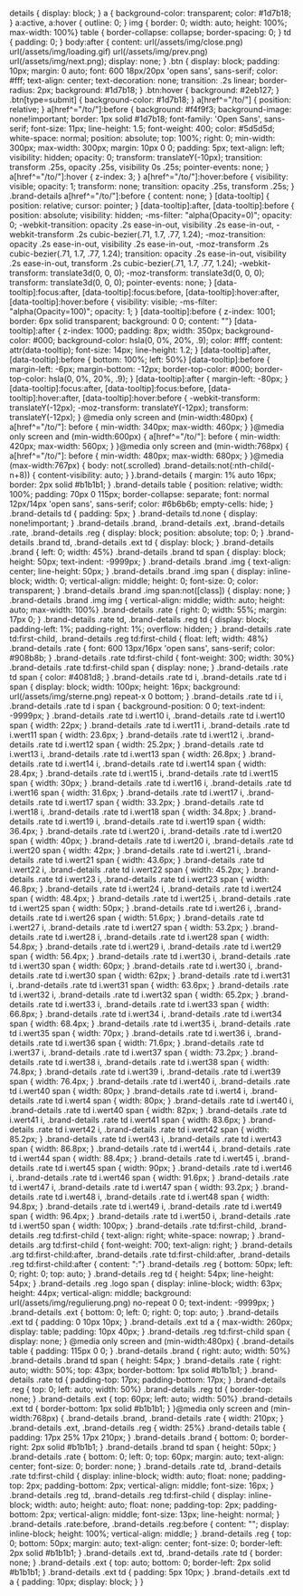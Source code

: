 
details {
    display: block;
}
a {
    background-color: transparent;
    color: #1d7b18;
}
a:active, a:hover {
    outline: 0;
}
img {
    border: 0;
    width: auto;
    height: 100%;
    max-width: 100%}
table {
    border-collapse: collapse;
    border-spacing: 0;
}
td {
    padding: 0;
}
body:after {
    content: url(/assets/img/close.png) url(/assets/img/loading.gif) url(/assets/img/prev.png) url(/assets/img/next.png);
    display: none;
}
.btn {
    display: block;
    padding: 10px;
    margin: 0 auto;
    font: 600 18px/20px 'open sans', sans-serif;
    color: #fff;
    text-align: center;
    text-decoration: none;
    transition: .2s linear;
    border-radius: 2px;
    background: #1d7b18;
}
.btn:hover {
    background: #2eb127;
}
.btn[type=submit] {
    background-color: #1d7b18;
}
a[href^="/to/"] {
    position: relative;
}
a[href^="/to/"]:before {
    background: #f4f9f3;
    background-image: none!important;
    border: 1px solid #1d7b18;
    font-family: 'Open Sans', sans-serif;
    font-size: 11px;
    line-height: 1.5;
    font-weight: 400;
    color: #5d5d5d;
    white-space: normal;
    position: absolute;
    top: 100%;
    right: 0;
    min-width: 300px;
    max-width: 300px;
    margin: 10px 0 0;
    padding: 5px;
    text-align: left;
    visibility: hidden;
    opacity: 0;
    transform: translateY(-10px);
    transition: transform .25s, opacity .25s, visibility 0s .25s;
    pointer-events: none;
}
a[href^="/to/"]:hover {
    z-index: 3;
}
a[href^="/to/"]:hover:before {
    visibility: visible;
    opacity: 1;
    transform: none;
    transition: opacity .25s, transform .25s;
}
.brand-details a[href^="/to/"]:before {
    content: none;
}
[data-tooltip] {
    position: relative;
    cursor: pointer;
}
[data-tooltip]:after, [data-tooltip]:before {
    position: absolute;
    visibility: hidden;
    -ms-filter: "alpha(Opacity=0)";
    opacity: 0;
    -webkit-transition: opacity .2s ease-in-out, visibility .2s ease-in-out, -webkit-transform .2s cubic-bezier(.71, 1.7, .77, 1.24);
    -moz-transition: opacity .2s ease-in-out, visibility .2s ease-in-out, -moz-transform .2s cubic-bezier(.71, 1.7, .77, 1.24);
    transition: opacity .2s ease-in-out, visibility .2s ease-in-out, transform .2s cubic-bezier(.71, 1.7, .77, 1.24);
    -webkit-transform: translate3d(0, 0, 0);
    -moz-transform: translate3d(0, 0, 0);
    transform: translate3d(0, 0, 0);
    pointer-events: none;
}
[data-tooltip]:focus:after, [data-tooltip]:focus:before, [data-tooltip]:hover:after, [data-tooltip]:hover:before {
    visibility: visible;
    -ms-filter: "alpha(Opacity=100)";
    opacity: 1;
}
[data-tooltip]:before {
    z-index: 1001;
    border: 6px solid transparent;
    background: 0 0;
    content: ""}
[data-tooltip]:after {
    z-index: 1000;
    padding: 8px;
    width: 350px;
    background-color: #000;
    background-color: hsla(0, 0%, 20%, .9);
    color: #fff;
    content: attr(data-tooltip);
    font-size: 14px;
    line-height: 1.2;
}
[data-tooltip]:after, [data-tooltip]:before {
    bottom: 100%;
    left: 50%}
[data-tooltip]:before {
    margin-left: -6px;
    margin-bottom: -12px;
    border-top-color: #000;
    border-top-color: hsla(0, 0%, 20%, .9);
}
[data-tooltip]:after {
    margin-left: -80px;
}
[data-tooltip]:focus:after, [data-tooltip]:focus:before, [data-tooltip]:hover:after, [data-tooltip]:hover:before {
    -webkit-transform: translateY(-12px);
    -moz-transform: translateY(-12px);
    transform: translateY(-12px);
}
@media only screen and (min-width:480px) {
    a[href^="/to/"]: before {
    min-width: 340px;
    max-width: 460px;
}
}@media only screen and (min-width:600px) {
    a[href^="/to/"]: before {
    min-width: 420px;
    max-width: 560px;
}
}@media only screen and (min-width:768px) {
    a[href^="/to/"]: before {
    min-width: 480px;
    max-width: 680px;
}
}@media (max-width:767px) {
    body: not(.scrolled) .brand-details:not(:nth-child(-n+8)) {
    content-visibility: auto;
}
}.brand-details {
    margin: 1% auto 16px;
    border: 2px solid #b1b1b1;
}
.brand-details table {
    position: relative;
    width: 100%;
    padding: 70px 0 115px;
    border-collapse: separate;
    font: normal 12px/14px 'open sans', sans-serif;
    color: #6b6b6b;
    empty-cells: hide;
}
.brand-details td {
    padding: 5px;
}
.brand-details td.none {
    display: none!important;
}
.brand-details .brand, .brand-details .ext, .brand-details .rate, .brand-details .reg {
    display: block;
    position: absolute;
    top: 0;
}
.brand-details .brand td, .brand-details .ext td {
    display: block;
}
.brand-details .brand {
    left: 0;
    width: 45%}
.brand-details .brand td span {
    display: block;
    height: 50px;
    text-indent: -9999px;
}
.brand-details .brand .img {
    text-align: center;
    line-height: 50px;
}
.brand-details .brand .img span {
    display: inline-block;
    width: 0;
    vertical-align: middle;
    height: 0;
    font-size: 0;
    color: transparent;
}
.brand-details .brand .img span:not([class]) {
    display: none;
}
.brand-details .brand .img img {
    vertical-align: middle;
    width: auto;
    height: auto;
    max-width: 100%}
.brand-details .rate {
    right: 0;
    width: 55%;
    margin: 17px 0;
}
.brand-details .rate td, .brand-details .reg td {
    display: block;
    padding-left: 1%;
    padding-right: 1%;
    overflow: hidden;
}
.brand-details .rate td:first-child, .brand-details .reg td:first-child {
    float: left;
    width: 48%}
.brand-details .rate {
    font: 600 13px/16px 'open sans', sans-serif;
    color: #908b8b;
}
.brand-details .rate td:first-child {
    font-weight: 300;
    width: 30%}
.brand-details .rate td:first-child span {
    display: none;
}
.brand-details .rate td span {
    color: #4081d8;
}
.brand-details .rate td i, .brand-details .rate td i span {
    display: block;
    width: 100px;
    height: 16px;
    background: url(/assets/img/sterne.png) repeat-x 0 bottom;
}
.brand-details .rate td i i, .brand-details .rate td i span {
    background-position: 0 0;
    text-indent: -9999px;
}
.brand-details .rate td i.wert10 i, .brand-details .rate td i.wert10 span {
    width: 22px;
}
.brand-details .rate td i.wert11 i, .brand-details .rate td i.wert11 span {
    width: 23.6px;
}
.brand-details .rate td i.wert12 i, .brand-details .rate td i.wert12 span {
    width: 25.2px;
}
.brand-details .rate td i.wert13 i, .brand-details .rate td i.wert13 span {
    width: 26.8px;
}
.brand-details .rate td i.wert14 i, .brand-details .rate td i.wert14 span {
    width: 28.4px;
}
.brand-details .rate td i.wert15 i, .brand-details .rate td i.wert15 span {
    width: 30px;
}
.brand-details .rate td i.wert16 i, .brand-details .rate td i.wert16 span {
    width: 31.6px;
}
.brand-details .rate td i.wert17 i, .brand-details .rate td i.wert17 span {
    width: 33.2px;
}
.brand-details .rate td i.wert18 i, .brand-details .rate td i.wert18 span {
    width: 34.8px;
}
.brand-details .rate td i.wert19 i, .brand-details .rate td i.wert19 span {
    width: 36.4px;
}
.brand-details .rate td i.wert20 i, .brand-details .rate td i.wert20 span {
    width: 40px;
}
.brand-details .rate td i.wert20 i, .brand-details .rate td i.wert20 span {
    width: 42px;
}
.brand-details .rate td i.wert21 i, .brand-details .rate td i.wert21 span {
    width: 43.6px;
}
.brand-details .rate td i.wert22 i, .brand-details .rate td i.wert22 span {
    width: 45.2px;
}
.brand-details .rate td i.wert23 i, .brand-details .rate td i.wert23 span {
    width: 46.8px;
}
.brand-details .rate td i.wert24 i, .brand-details .rate td i.wert24 span {
    width: 48.4px;
}
.brand-details .rate td i.wert25 i, .brand-details .rate td i.wert25 span {
    width: 50px;
}
.brand-details .rate td i.wert26 i, .brand-details .rate td i.wert26 span {
    width: 51.6px;
}
.brand-details .rate td i.wert27 i, .brand-details .rate td i.wert27 span {
    width: 53.2px;
}
.brand-details .rate td i.wert28 i, .brand-details .rate td i.wert28 span {
    width: 54.8px;
}
.brand-details .rate td i.wert29 i, .brand-details .rate td i.wert29 span {
    width: 56.4px;
}
.brand-details .rate td i.wert30 i, .brand-details .rate td i.wert30 span {
    width: 60px;
}
.brand-details .rate td i.wert30 i, .brand-details .rate td i.wert30 span {
    width: 62px;
}
.brand-details .rate td i.wert31 i, .brand-details .rate td i.wert31 span {
    width: 63.6px;
}
.brand-details .rate td i.wert32 i, .brand-details .rate td i.wert32 span {
    width: 65.2px;
}
.brand-details .rate td i.wert33 i, .brand-details .rate td i.wert33 span {
    width: 66.8px;
}
.brand-details .rate td i.wert34 i, .brand-details .rate td i.wert34 span {
    width: 68.4px;
}
.brand-details .rate td i.wert35 i, .brand-details .rate td i.wert35 span {
    width: 70px;
}
.brand-details .rate td i.wert36 i, .brand-details .rate td i.wert36 span {
    width: 71.6px;
}
.brand-details .rate td i.wert37 i, .brand-details .rate td i.wert37 span {
    width: 73.2px;
}
.brand-details .rate td i.wert38 i, .brand-details .rate td i.wert38 span {
    width: 74.8px;
}
.brand-details .rate td i.wert39 i, .brand-details .rate td i.wert39 span {
    width: 76.4px;
}
.brand-details .rate td i.wert40 i, .brand-details .rate td i.wert40 span {
    width: 80px;
}
.brand-details .rate td i.wert4 i, .brand-details .rate td i.wert4 span {
    width: 80px;
}
.brand-details .rate td i.wert40 i, .brand-details .rate td i.wert40 span {
    width: 82px;
}
.brand-details .rate td i.wert41 i, .brand-details .rate td i.wert41 span {
    width: 83.6px;
}
.brand-details .rate td i.wert42 i, .brand-details .rate td i.wert42 span {
    width: 85.2px;
}
.brand-details .rate td i.wert43 i, .brand-details .rate td i.wert43 span {
    width: 86.8px;
}
.brand-details .rate td i.wert44 i, .brand-details .rate td i.wert44 span {
    width: 88.4px;
}
.brand-details .rate td i.wert45 i, .brand-details .rate td i.wert45 span {
    width: 90px;
}
.brand-details .rate td i.wert46 i, .brand-details .rate td i.wert46 span {
    width: 91.6px;
}
.brand-details .rate td i.wert47 i, .brand-details .rate td i.wert47 span {
    width: 93.2px;
}
.brand-details .rate td i.wert48 i, .brand-details .rate td i.wert48 span {
    width: 94.8px;
}
.brand-details .rate td i.wert49 i, .brand-details .rate td i.wert49 span {
    width: 96.4px;
}
.brand-details .rate td i.wert50 i, .brand-details .rate td i.wert50 span {
    width: 100px;
}
.brand-details .rate td:first-child, .brand-details .reg td:first-child {
    text-align: right;
    white-space: nowrap;
}
.brand-details .arg td:first-child {
    font-weight: 700;
    text-align: right;
}
.brand-details .arg td:first-child:after, .brand-details .rate td:first-child:after, .brand-details .reg td:first-child:after {
    content: ":"}
.brand-details .reg {
    bottom: 50px;
    left: 0;
    right: 0;
    top: auto;
}
.brand-details .reg td {
    height: 54px;
    line-height: 54px;
}
.brand-details .reg .logo span {
    display: inline-block;
    width: 63px;
    height: 44px;
    vertical-align: middle;
    background: url(/assets/img/regulierung.png) no-repeat 0 0;
    text-indent: -9999px;
}
.brand-details .ext {
    bottom: 0;
    left: 0;
    right: 0;
    top: auto;
}
.brand-details .ext td {
    padding: 0 10px 10px;
}
.brand-details .ext td a {
    max-width: 260px;
    display: table;
    padding: 10px 40px;
}
.brand-details .reg td:first-child span {
    display: none;
}
@media only screen and (min-width:480px) {
    .brand-details table {
    padding: 115px 0 0;
}
.brand-details .brand {
    right: auto;
    width: 50%}
.brand-details .brand td span {
    height: 54px;
}
.brand-details .rate {
    right: auto;
    width: 50%;
    top: 43px;
    border-bottom: 1px solid #b1b1b1;
}
.brand-details .rate td {
    padding-top: 17px;
    padding-bottom: 17px;
}
.brand-details .reg {
    top: 0;
    left: auto;
    width: 50%}
.brand-details .reg td {
    border-top: none;
}
.brand-details .ext {
    top: 60px;
    left: auto;
    width: 50%}
.brand-details .ext td {
    border-bottom: 1px solid #b1b1b1;
}
}@media only screen and (min-width:768px) {
    .brand-details .brand, .brand-details .rate {
    width: 210px;
}
.brand-details .ext, .brand-details .reg {
    width: 25%}
.brand-details table {
    padding: 17px 25% 17px 210px;
}
.brand-details .brand {
    bottom: 0;
    border-right: 2px solid #b1b1b1;
}
.brand-details .brand td span {
    height: 50px;
}
.brand-details .rate {
    bottom: 0;
    left: 0;
    top: 60px;
    margin: auto;
    text-align: center;
    font-size: 0;
    border: none;
}
.brand-details .rate td, .brand-details .rate td:first-child {
    display: inline-block;
    width: auto;
    float: none;
    padding-top: 2px;
    padding-bottom: 2px;
    vertical-align: middle;
    font-size: 16px;
}
.brand-details .reg td, .brand-details .reg td:first-child {
    display: inline-block;
    width: auto;
    height: auto;
    float: none;
    padding-top: 2px;
    padding-bottom: 2px;
    vertical-align: middle;
    font-size: 13px;
    line-height: normal;
}
.brand-details .rate:before, .brand-details .reg:before {
    content: "";
    display: inline-block;
    height: 100%;
    vertical-align: middle;
}
.brand-details .reg {
    top: 0;
    bottom: 50px;
    margin: auto;
    text-align: center;
    font-size: 0;
    border-left: 2px solid #b1b1b1;
}
.brand-details .ext td, .brand-details .rate td {
    border: none;
}
.brand-details .ext {
    top: auto;
    bottom: 0;
    border-left: 2px solid #b1b1b1;
}
.brand-details .ext td {
    padding: 5px 10px;
}
.brand-details .ext td a {
    padding: 10px;
    display: block;
}
}